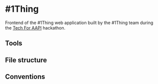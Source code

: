 # #1Thing

Frontend of the #1Thing web application built by the #1Thing team during the [Tech For AAPI](https://www.techforaapi.org/) hackathon.

## Tools

## File structure

## Conventions
